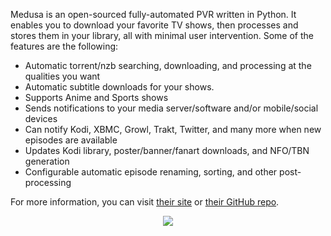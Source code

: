 Medusa is an open-sourced fully-automated PVR written in Python. It enables you to download your favorite TV shows, then processes and stores them in your library, all with minimal user intervention. Some of the features are the following:

* Automatic torrent/nzb searching, downloading, and processing at the qualities you want
* Automatic subtitle downloads for your shows.
* Supports Anime and Sports shows
* Sends notifications to your media server/software and/or mobile/social devices
* Can notify Kodi, XBMC, Growl, Trakt, Twitter, and many more when new episodes are available
* Updates Kodi library, poster/banner/fanart downloads, and NFO/TBN generation
* Configurable automatic episode renaming, sorting, and other post-processing

For more information, you can visit [their site](https://pymedusa.com/) or [their GitHub repo](https://github.com/pymedusa/Medusa).

<p align="center"><img src="https://docs.usbx.me/uploads/images/gallery/2020-07/image-1594110108633.png"></p>